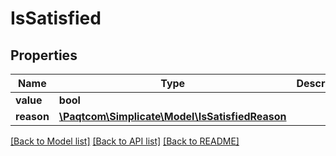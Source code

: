 # IsSatisfied

## Properties

 Name       | Type                                                                | Description | Notes      
------------|---------------------------------------------------------------------|-------------|------------
 **value**  | **bool**                                                            |             | [optional] 
 **reason** | [**\Paqtcom\Simplicate\Model\IsSatisfiedReason**](IsSatisfiedReason.md) |             | [optional] 

[[Back to Model list]](../README.md#documentation-for-models) [[Back to API list]](../README.md#documentation-for-api-endpoints) [[Back to README]](../README.md)


